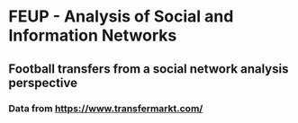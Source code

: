 # FEUP - Analysis of Social and Information Networks
## Football transfers from a social network analysis perspective
### Data from https://www.transfermarkt.com/